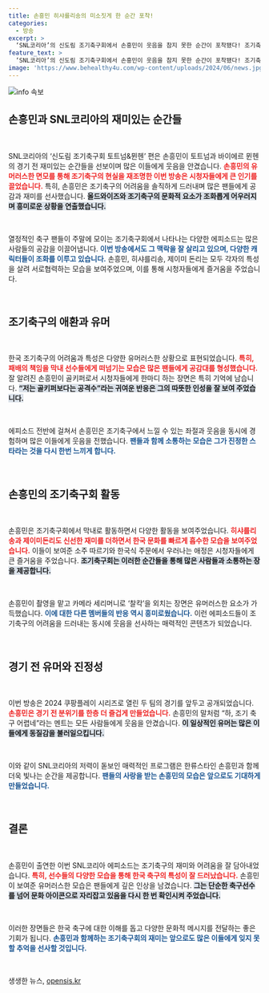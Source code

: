 ```yaml
---
title: 손흥민 히샤를리송의 미소짓게 한 순간 포착!
categories:
  - 방송
excerpt: >
  ‘SNL코리아’의 신도림 조기축구회에서 손흥민이 웃음을 참지 못한 순간이 포착됐다! 조기축구의 고충을 유머로 풀어낸 그 모습은 시청자들에게 큰 웃음을 선사했다. 과연 손흥민은 왜 그렇게 웃었을까?
feature_text: >
  ‘SNL코리아’의 신도림 조기축구회에서 손흥민이 웃음을 참지 못한 순간이 포착됐다! 조기축구의 고충을 유머로 풀어낸 그 모습은 시청자들에게 큰 웃음을 선사했다. 과연 손흥민은 왜 그렇게 웃었을까?
image: 'https://www.behealthy4u.com/wp-content/uploads/2024/06/news.jpg'
---
```


<p><img src="https://www.behealthy4u.com/wp-content/uploads/2024/06/news.jpg" alt="info 속보" /></p>

<h2 data-ke-size="size26">손흥민과 SNL코리아의 재미있는 순간들</h2>

<p data-ke-size="size16">&nbsp;</p>

<p>SNL코리아의 ‘신도림 조기축구회 토트넘&amp;뮌헨’ 편은 손흥민이 토트넘과 바이에르 뮌헨의 경기 전 재미있는 순간들을 선보이며 많은 이들에게 웃음을 안겼습니다. <b><span style="color: #ee2323;">손흥민의 유머러스한 면모를 통해 조기축구의 현실을 재조명한 이번 방송은 시청자들에게 큰 인기를 끌었습니다.</span></b> 특히, 손흥민은 조기축구의 어려움을 솔직하게 드러내며 많은 팬들에게 공감과 재미를 선사했습니다. <b><span style="background-color: #21538527;">올드와이즈와 조기축구의 문화적 요소가 조화롭게 어우러지며 흥미로운 상황을 연출했습니다.</span></b> </p>

<p data-ke-size="size16">&nbsp;</p>

<p>열정적인 축구 팬들이 주말에 모이는 조기축구회에서 나타나는 다양한 에피소드는 많은 사람들의 공감을 이끌어냅니다. <b><span style="color: #1a5490;">이번 방송에서도 그 맥락을 잘 살리고 있으며, 다양한 캐릭터들이 조화를 이루고 있습니다.</span></b> 손흥민, 히샤를리송, 제이미 돈리는 모두 각자의 특성을 살려 서로협력하는 모습을 보여주었으며, 이를 통해 시청자들에게 즐거움을 주었습니다. </p>

<p data-ke-size="size16">&nbsp;</p>

<h2 data-ke-size="size26">조기축구의 애환과 유머</h2>

<p data-ke-size="size16">&nbsp;</p>

<p>한국 조기축구의 어려움과 특성은 다양한 유머러스한 상황으로 표현되었습니다. <b><span style="color: #ee2323;">특히, 패배의 책임을 막내 선수들에게 떠넘기는 모습은 많은 팬들에게 공감대를 형성했습니다.</span></b> 잘 알려진 손흥민이 골키퍼로서 시청자들에게 한마디 하는 장면은 특히 기억에 남습니다. <b><span style="background-color: #21538527;">“저는 골키퍼보다는 공격수”라는 귀여운 반응은 그의 따뜻한 인성을 잘 보여 주었습니다.</span></b></p>

<p data-ke-size="size16">&nbsp;</p>

<p>에피소드 전반에 걸쳐서 손흥민은 조기축구에서 느낄 수 있는 좌절과 웃음을 동시에 경험하며 많은 이들에게 웃음을 전했습니다. <b><span style="color: #1a5490;">팬들과 함께 소통하는 모습은 그가 진정한 스타라는 것을 다시 한번 느끼게 합니다.</span></b> </p>

<p data-ke-size="size16">&nbsp;</p>

<h2 data-ke-size="size26">손흥민의 조기축구회 활동</h2>

<p data-ke-size="size16">&nbsp;</p>

<p>손흥민은 조기축구회에서 막내로 활동하면서 다양한 활동을 보여주었습니다. <b><span style="color: #ee2323;">히샤를리송과 제이미돈리도 신선한 재미를 더하면서 한국 문화를 빠르게 흡수한 모습을 보여주었습니다.</span></b> 이들이 보여준 소주 따르기와 한국식 주문에서 우러나는 애정은 시청자들에게 큰 즐거움을 주었습니다. <b><span style="background-color: #21538527;">조기축구회는 이러한 순간들을 통해 많은 사람들과 소통하는 장을 제공합니다.</span></b></p>

<p data-ke-size="size16">&nbsp;</p>

<p>손흥민이 촬영을 맡고 카메라 세리머니로 ‘찰칵’을 외치는 장면은 유머러스한 요소가 가득했습니다. <b><span style="color: #1a5490;">이에 대한 다른 멤버들의 반응 역시 흥미로웠습니다.</span></b> 이런 에피소드들이 조기축구의 어려움을 드러내는 동시에 웃음을 선사하는 매력적인 콘텐츠가 되었습니다.</p>

<p data-ke-size="size16">&nbsp;</p>

<h2 data-ke-size="size26">경기 전 유머와 진정성</h2>

<p data-ke-size="size16">&nbsp;</p>

<p>이번 방송은 2024 쿠팡플레이 시리즈로 열린 두 팀의 경기를 앞두고 공개되었습니다. <b><span style="color: #ee2323;">손흥민은 경기 전 분위기를 한층 더 즐겁게 만들었습니다.</span></b> 손흥민의 말처럼 “하, 조기 축구 어렵네”라는 멘트는 모든 사람들에게 웃음을 안겼습니다. <b><span style="background-color: #21538527;">이 일상적인 유머는 많은 이들에게 동질감을 불러일으킵니다.</span></b></p>

<p data-ke-size="size16">&nbsp;</p>

<p>이와 같이 SNL코리아의 저력이 돋보인 매력적인 프로그램은 한류스타인 손흥민과 함께 더욱 빛나는 순간을 제공합니다. <b><span style="color: #1a5490;">팬들의 사랑을 받는 손흥민의 모습은 앞으로도 기대하게 만들었습니다.</span></b></p>

<p data-ke-size="size16">&nbsp;</p>

<h2 data-ke-size="size26">결론</h2>

<p data-ke-size="size16">&nbsp;</p>

<p>손흥민이 출연한 이번 SNL코리아 에피소드는 조기축구의 재미와 어려움을 잘 담아내었습니다. <b><span style="color: #ee2323;">특히, 선수들의 다양한 모습을 통해 한국 축구의 특성이 잘 드러났습니다.</span></b> 손흥민이 보여준 유머러스한 모습은 팬들에게 깊은 인상을 남겼습니다. <b><span style="background-color: #21538527;">그는 단순한 축구선수를 넘어 문화 아이콘으로 자리잡고 있음을 다시 한 번 확인시켜 주었습니다.</span></b></p>

<p data-ke-size="size16">&nbsp;</p>

<p>이러한 장면들은 한국 축구에 대한 이해를 돕고 다양한 문화적 메시지를 전달하는 좋은 기회가 됩니다. <b><span style="color: #1a5490;">손흥민과 함께하는 조기축구회의 재미는 앞으로도 많은 이들에게 잊지 못할 추억을 선사할 것입니다.</span></b> </p>

<p data-ke-size="size16">&nbsp;</p>
생생한 뉴스, <a href="https://opensis.kr" rel="dofollow">opensis.kr</a>


